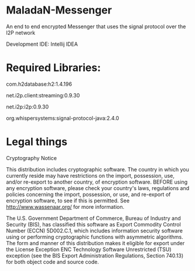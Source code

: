 # MaladaN-Messenger
An end to end encrypted Messenger that uses the signal protocol over the I2P network

Development IDE: Intellij IDEA

# Required Libraries:
com.h2database:h2:1.4.196

net.i2p.client:streaming:0.9.30

net.i2p:i2p:0.9.30

org.whispersystems:signal-protocol-java:2.4.0

# Legal things
Cryptography Notice

This distribution includes cryptographic software. The country in which you currently reside may have restrictions on the import, possession, use, and/or re-export to another country, of encryption software. BEFORE using any encryption software, please check your country's laws, regulations and policies concerning the import, possession, or use, and re-export of encryption software, to see if this is permitted. See http://www.wassenaar.org/ for more information.

The U.S. Government Department of Commerce, Bureau of Industry and Security (BIS), has classified this software as Export Commodity Control Number (ECCN) 5D002.C.1, which includes information security software using or performing cryptographic functions with asymmetric algorithms. The form and manner of this distribution makes it eligible for export under the License Exception ENC Technology Software Unrestricted (TSU) exception (see the BIS Export Administration Regulations, Section 740.13) for both object code and source code.
